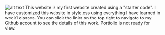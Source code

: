 ![alt text](<Mini Project Week 1-1.PNG>)
This website is my first website created using a "starter code".
I have customized this website in style.css using everything I have learned in week1 classes.
You can click the links on the top right to navigate to my Github account to see the details of this work. 
Portfolio is not ready for view.